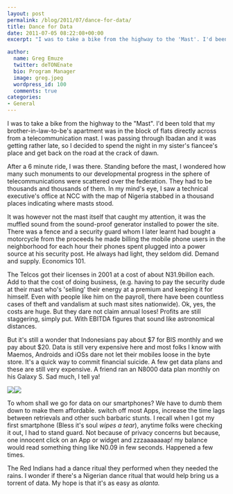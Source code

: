 ```yaml
---
layout: post
permalink: /blog/2011/07/dance-for-data/
title: Dance for Data
date: 2011-07-05 08:22:08+00:00
excerpt: "I was to take a bike from the highway to the 'Mast'. I'd been told that my brother-in-law-to-be's apartment was in the block of flats directly across..."

author:
  name: Greg Emuze
  twitter: deTONEnate
  bio: Program Manager
  image: greg.jpeg
  wordpress_id: 100
  comments: true
categories:
- General
---
```



I was to take a bike from the highway to the "Mast". I'd been told that my brother-in-law-to-be's apartment was in the block of flats directly across from a telecommunication mast. I was passing through Ibadan and it was getting rather late, so I decided to spend the night in my sister's fiancee's place and get back on the road at the crack of dawn.

After a 6 minute ride, I was there. Standing before the mast, I wondered how many such monuments to our developmental progress in the sphere of telecommunications were scattered over the federation. They had to be thousands and thousands of them. In my mind's eye, I saw a technical executive's office at NCC with the map of Nigeria stabbed in a thousand places indicating where masts stood.

It was however not the mast itself that caught my attention, it was the muffled sound from the sound-proof generator installed to power the site. There was a fence and a security guard whom I later learnt had bought a motorcycle from the proceeds he made billing the mobile phone users in the neighborhood for each hour their phones spent plugged into a power source at his security post. He always had light, they seldom did. Demand and supply. Economics 101.

The Telcos got their licenses in 2001 at a cost of about N31.9billon each. Add to that the cost of doing business, (e.g. having to pay the security dude at their mast who's 'selling' their energy at a premium and keeping it for himself. Even with people like him on the payroll, there have been countless cases of theft and vandalism at such mast sites nationwide). Ok, yes, the costs are huge. But they dare not claim annual loses! Profits are still staggering, simply put. With EBITDA figures that sound like astronomical distances.

But it's still a wonder that Indonesians pay about $7 for BIS monthly and we pay about $20. Data is still very expensive here and most folks I know with Maemos, Androids and iOSs dare not let their mobiles loose in the byte store. It's a quick way to commit financial suicide. A few get data plans and these are still very expensive. A friend ran an N8000 data plan monthly on his Galaxy S. Sad much, I tell ya!



[![](http://www.timbaobjects.com/wp-content/uploads/2011/07/gsmarena_002.jpg)](http://www.timbaobjects.com/?attachment_id=103)[![](http://www.timbaobjects.com/wp-content/uploads/2011/07/gsmarena_N900.jpg)](http://www.timbaobjects.com/?attachment_id=104)



To whom shall we go for data on our smartphones? We have to dumb them down to make them affordable. switch off most Apps, increase the time lags between retrievals and other such barbaric stunts. I recall when I got my first smartphone (Bless it's soul *wipes a tear*), anytime folks were checking it out, I had to stand guard. Not because of privacy concerns but because, one innocent click on an App or widget and zzzaaaaaaap! my balance would read something thing like N0.09 in few seconds. Happened a few times.

The Red Indians had a dance ritual they performed when they needed the rains. I wonder if there's a Nigerian dance ritual that would help bring us a torrent of data. My hope is that it's as easy as _alanta._
